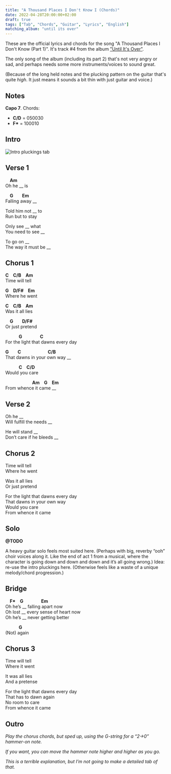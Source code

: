 ```yaml
---
title: "A Thousand Places I Don't Know I (Chords)"
date: 2022-04-28T20:00:00+02:00
draft: true
tags: ["Tab", "Chords", "Guitar", "Lyrics", "English"]
matching_album: "until its over"
---
```


These are the official lyrics and chords for the song "A Thousand Places I Don't Know (Part 1)". It's track #4 from the album ["Until It's Over"](/albums/until-its-over).

The only song of the album (including its part 2) that's not very angry or sad, and perhaps needs some more instruments/voices to sound great. 

(Because of the long held notes and the plucking pattern on the guitar that's quite _high_. It just means it sounds a bit thin with just guitar and voice.)

## Notes
**Capo 7**. Chords:
* **C/D** = 050030
* **F\*** = 100010

## Intro
![Intro pluckings tab](/tab_thousandplaces_part1.png)

## Verse 1
&emsp;**Am**  
Oh he __ is 

&emsp;**G**&emsp;&emsp;**Em**  
Falling away __

Told him not __ to  
Run but to stay

Only see __ what  
You need to see __

To go on __  
The way it must be __

## Chorus 1
**C**&emsp;**C/B**&emsp;**Am**  
Time will tell

**G**&emsp;**D/F#**&emsp;**Em**  
Where he went

**C**&emsp;**C/B**&emsp;**Am**  
Was it all lies

&emsp;**G**&emsp;&emsp;**D/F#**  
Or just pretend

&emsp;&emsp;&emsp;**G**&emsp;&emsp;&emsp;&emsp;**C**  
For the light that dawns every day

**G**&emsp;&emsp;**C**&emsp;&emsp;&emsp;&emsp;&emsp;&emsp;**C/B**  
That dawns in your own way __

&emsp;&emsp;&emsp;**C**&emsp;**C/D**  
Would you care

&emsp;&emsp;&emsp;&emsp;&emsp;&emsp;**Am**&emsp;**G**&emsp;**Em**  
From whence it came __

## Verse 2
Oh he __  
Will fulfill the needs __

He will stand __  
Don’t care if he bleeds __

## Chorus 2
Time will tell  
Where he went

Was it all lies  
Or just pretend

For the light that dawns every day  
That dawns in your own way  
Would you care  
From whence it came

## Solo
**@TODO**

A heavy guitar solo feels most suited here. (Perhaps with big, reverby “ooh” choir voices along it. Like the end of act 1 from a musical, where the character is going down and down and down and it’s all going wrong.)
Idea: re-use the intro pluckings here. (Otherwise feels like a waste of a unique melody/chord progression.)

## Bridge
&emsp;**F\***&emsp;**G**&emsp;&emsp;&emsp;&emsp;**Em**  
Oh he’s __ falling apart now  
Oh lost __ every sense of heart now  
Oh he’s __ never getting better  

&emsp;&emsp;&emsp;**G**  
(Not) again

## Chorus 3
Time will tell  
Where it went

It was all lies  
And a pretense

For the light that dawns every day  
That has to dawn again  
No room to care   
From whence it came

## Outro
_Play the chorus chords, but sped up, using the G-string for a “2->0” hammer-on note._

_If you want, you can move the hammer note higher and higher as you go._

_This is a terrible explanation, but I’m not going to make a detailed tab of that._
